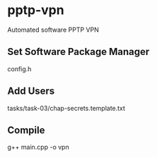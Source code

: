 # pptp-vpn

Automated software PPTP VPN

## Set Software Package Manager

config.h

## Add Users

tasks/task-03/chap-secrets.template.txt

## Compile

g++ main.cpp -o vpn
